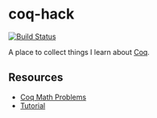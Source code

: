 # coq-hack
[![Build Status](https://travis-ci.org/rootmos/coq-hack.svg?branch=master)](https://travis-ci.org/rootmos/coq-hack)

A place to collect things I learn about [Coq](https://coq.inria.fr/).

## Resources
* [Coq Math Problems](https://coq-math-problems.github.io/)
* [Tutorial](https://coq.inria.fr/tutorial-nahas)
